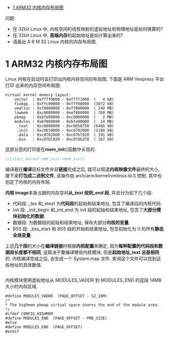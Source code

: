 
<!-- @import "[TOC]" {cmd="toc" depthFrom=1 depthTo=6 orderedList=false} -->

<!-- code_chunk_output -->

- [1 ARM32 内核内存布局图](#1-arm32-内核内存布局图)

<!-- /code_chunk_output -->

问题:

- 在 32bit Linux 中, 内核空间的线性映射的虚拟地址和物理地址是如何换算的?
- 在 32bit Linux 中, **高端内存**的起始地址是如计算出来的?
- 请画出 A R M 32 Linux 内核的内存布局图.

# 1 ARM32 内核内存布局图

Linux 内核在启动时会打印出内核内存空间的布局图, 下面是 ARM Vexpress 平台打印
出来的内存空间布局图:

```
Virtual kernel memory layout:
    vector  : 0xffff0000 - 0xffff1000  (   4 kB)
    fixmap  : 0xffc00000 - 0xfff00000  (3072 kB)
    vmalloc : 0xf0000000 - 0xff000000  ( 240 MB)
    lowmem  : 0xc0000000 - 0xef800000  ( 760 MB)
    pkmap   : 0xbfe00000 - 0xc0000000  (   2 MB)
    modules : 0xbf000000 - 0xbfe00000  (  14 MB)
     .text  : 0xc0008000 - 0xc0658750  (6466 kB)
     .init  : 0xc0659000 - 0xc0782000  (1188 kB)
     .data  : 0xc0782000 - 0xc07bl920  ( 191 kB)
     .bss   : 0xc07bl920 - 0xc07db378  ( 167 kB)
```

这部分息的打印是在**mem\_init**()函数中头现的.

```cpp
//[start_kernel->mm_init->mem_init]


```

编译器在**编译**目标文件并且**链接**完成之后, 就可以知道**内核映像文件**最终的大小, 接下来**打包成二进制文件**, 该操作由 arch/arm/kernel/vmlinux.ld.S 控制, 其中也划定了内核的内存布局.

**内核 image**本身占据的内存空间**从\_text 段到\_end 段**, 并且分为如下几个段.

- 代码段: \_tex 和\_etext 为**代码段**的起始和结束地址, 包含了编译后的内核代码.
- init 段: \_init\_begin 和\_init\_end 为 init 段的起始和结束地址, 包含了**大部分模块初始化的数据**.
- 数据段: 为数据段的起始和结束地址, 保存大部分**内核的变量**.
- BSS 段: \_bss_start 和 BSS 段的开始和结束地址, 包含初始化为 0 的所有**静态全局变量**.

上述**几个段**的大小在**编译链接**时根据**内核配置**来确定, 因为**每种配置的代码段和数据段长度都不相同**, 这取决于要编译哪些内核模块, 但是**起始地址_text 总是相同**的. 内核编译完成之后, 会生成一个 System.map 文件, 查询这个文件可以找到这些地址的具体数值.

```

```

内核模块使用虚拟地址从 MODULES\_VADDR 到 MODULES\_END 的这段 14MB 大小的内存区域.

```
#define MODULES_VADDR  (PAGE_OFFSET - SZ_16M)
/*
* The highmem pkmap virtual space shares the end of the module area.
*/
#ifdef CONFIG_HIGHMEM
#define MODULES_END  (PAGE_OFFSET - PMD_SIZE)
#else
#define MODULES_END  (PAGE_OFFSET)
#endif
```

